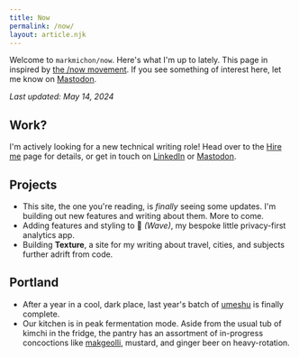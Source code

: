 ```yaml
---
title: Now
permalink: /now/
layout: article.njk
---
```


Welcome to `markmichon/now`. Here's what I'm up to lately. This page in inspired by [the /now movement](https://nownownow.com/about). If you see something of interest here, let me know on [Mastodon](https://mastodon.social/@markmichon).

*Last updated: May 14, 2024*

## Work?

I'm actively looking for a new technical writing role! Head over to the [Hire me](/hire/) page for details, or get in touch on [LinkedIn](https://www.linkedin.com/in/markmichon/) or [Mastodon](https://mastodon.social/@markmichon).

## Projects

- This site, the one you're reading, is *finally* seeing some updates. I'm building out new features and writing about them. More to come.
- Adding features and styling to 👋 *(Wave)*, my bespoke little privacy-first analytics app.
- Building **Texture**, a site for my writing about travel, cities, and subjects further adrift from code.

## Portland

- After a year in a cool, dark place, last year's batch of [umeshu](https://en.wikipedia.org/wiki/Umeshu) is finally complete.
- Our kitchen is in peak fermentation mode. Aside from the usual tub of kimchi in the fridge, the pantry has an assortment of in-progress concoctions like [makgeolli](https://en.wikipedia.org/wiki/Makgeolli), mustard, and ginger beer on heavy-rotation.

